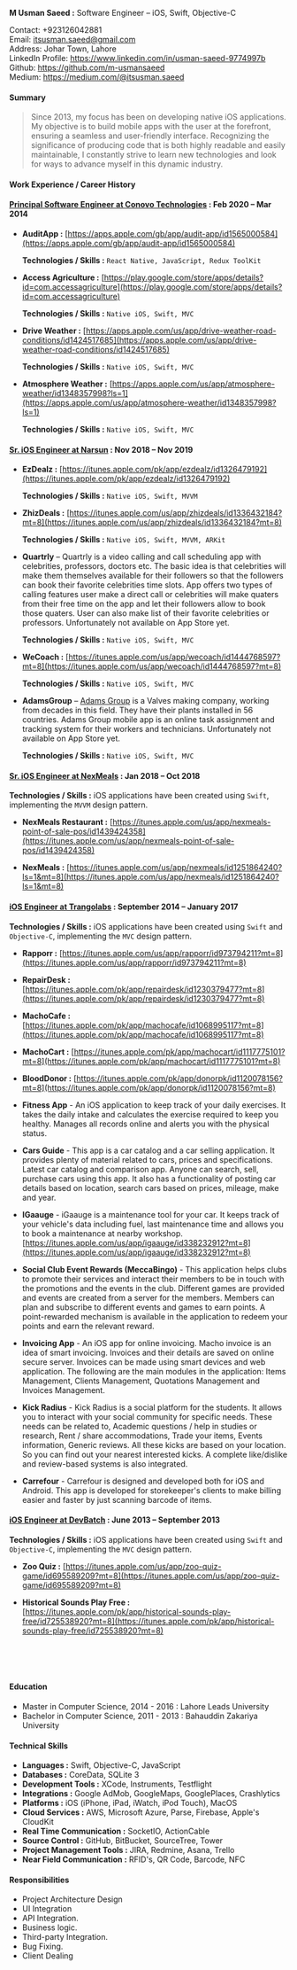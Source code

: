**M Usman Saeed :** Software Engineer – iOS, Swift, Objective-C

Contact: +923126042881  
Email: 
<itsusman.saeed@gmail.com>      
Address: Johar Town, Lahore  
LinkedIn Profile:
<https://www.linkedin.com/in/usman-saeed-9774997b>
<br>
Github:
<https://github.com/m-usmansaeed>
<br>
Medium:
<https://medium.com/@itsusman.saeed>
<br>

#### Summary

> Since 2013, my focus has been on developing native iOS applications. My objective is to build mobile apps with the user at the forefront, ensuring a seamless and user-friendly interface. Recognizing the significance of producing code that is both highly readable and easily maintainable, I constantly strive to learn new technologies and look for ways to advance myself in this dynamic industry.


<!--####Tech Stack
SwiftUI, UIKit, ARKit, AVFoundation, BackgroundTasks, CoreBluetooth, CoreLocation, MapKit, Network, UserNotifications, WebKit, Alamofire, AWSS3, DataCache, IQKeyboardManager, Kingfisher, SVProgressHUD, NotificationCenter, GoogleMaps, GooglePlaces, Stripe, MVC, MVVM, VIPOR.
-->

#### **Work Experience / Career History**
#### [Principal Software Engineer at Conovo Technologies](https://www.google.com/search?client=safari&rls=en&q=conovo+technologies&ie=UTF-8&oe=UTF-8) : Feb 2020 –  Mar 2014

* **AuditApp :** [https://apps.apple.com/gb/app/audit-app/id1565000584](https://apps.apple.com/gb/app/audit-app/id1565000584)

	**Technologies / Skills :** `React Native, JavaScript, Redux ToolKit`
* **Access Agriculture :** [https://play.google.com/store/apps/details?id=com.accessagriculture](https://play.google.com/store/apps/details?id=com.accessagriculture)

	**Technologies / Skills :** `Native iOS, Swift, MVC`
	
* **Drive Weather :** [https://apps.apple.com/us/app/drive-weather-road-conditions/id1424517685](https://apps.apple.com/us/app/drive-weather-road-conditions/id1424517685)

	**Technologies / Skills :** `Native iOS, Swift, MVC`
	
* **Atmosphere Weather :** [https://apps.apple.com/us/app/atmosphere-weather/id1348357998?ls=1](https://apps.apple.com/us/app/atmosphere-weather/id1348357998?ls=1)

	**Technologies / Skills :** `Native iOS, Swift, MVC`


#### [Sr. iOS Engineer at Narsun](https://www.nexmeals.com) : Nov 2018 –  Nov 2019


* **EzDealz :** [https://itunes.apple.com/pk/app/ezdealz/id1326479192](https://itunes.apple.com/pk/app/ezdealz/id1326479192)

	**Technologies / Skills :** `Native iOS, Swift, MVVM`

* **ZhizDeals :** [https://itunes.apple.com/us/app/zhizdeals/id1336432184?mt=8](https://itunes.apple.com/us/app/zhizdeals/id1336432184?mt=8)

	**Technologies / Skills :** `Native iOS, Swift, MVVM, ARKit`


* **Quartrly** – Quartrly is a video calling and call scheduling app with celebrities, professors, doctors etc. The basic idea is that celebrities will make them themselves available for their followers so that the followers can book their favorite celebrities time slots. App offers two types of calling features user make a direct call or celebrities will make quaters from their free time on the app and let their followers allow to book those quaters. User can also make list of their favorite celebrities or professors. Unfortunately not available on App Store yet.

	**Technologies / Skills :** `Native iOS, Swift, MVC`

* **WeCoach :** [https://itunes.apple.com/us/app/wecoach/id1444768597?mt=8](https://itunes.apple.com/us/app/wecoach/id1444768597?mt=8)

	**Technologies / Skills :** `Native iOS, Swift, MVC`

* **AdamsGroup** –  [Adams Group](https://adams-armaturen.de/wp/home) is a Valves making company, working from decades in this field. They have their plants installed in 56 countries. Adams Group mobile app is an online task assignment and tracking system for their workers and technicians. Unfortunately not available on App Store yet.

	**Technologies / Skills :** `Native iOS, Swift, MVC`


#### [Sr. iOS Engineer at NexMeals](https://www.nexmeals.com) : Jan 2018 – Oct 2018
**Technologies / Skills :** iOS applications have been created using `Swift`, implementing the `MVVM` design pattern.

* **NexMeals Restaurant :** [https://itunes.apple.com/us/app/nexmeals-point-of-sale-pos/id1439424358](https://itunes.apple.com/us/app/nexmeals-point-of-sale-pos/id1439424358)


* **NexMeals :** [https://itunes.apple.com/us/app/nexmeals/id1251864240?ls=1&mt=8](https://itunes.apple.com/us/app/nexmeals/id1251864240?ls=1&mt=8)


#### [iOS Engineer at Trangolabs](http://trangolabs.com) : September 2014 – January 2017
**Technologies / Skills :** iOS applications have been created using `Swift` and `Objective-C`, implementing the `MVC` design pattern.

* **Rapporr :** [https://itunes.apple.com/us/app/rapporr/id973794211?mt=8](https://itunes.apple.com/us/app/rapporr/id973794211?mt=8)

* **RepairDesk :** [https://itunes.apple.com/pk/app/repairdesk/id1230379477?mt=8](https://itunes.apple.com/pk/app/repairdesk/id1230379477?mt=8)

* **MachoCafe :** [https://itunes.apple.com/pk/app/machocafe/id1068995117?mt=8](https://itunes.apple.com/pk/app/machocafe/id1068995117?mt=8)

* **MachoCart :** [https://itunes.apple.com/pk/app/machocart/id1117775101?mt=8](https://itunes.apple.com/pk/app/machocart/id1117775101?mt=8)

* **BloodDonor :** [https://itunes.apple.com/pk/app/donorpk/id1120078156?mt=8](https://itunes.apple.com/pk/app/donorpk/id1120078156?mt=8)

* **Fitness App** - An iOS application to keep track of your daily exercises. It takes the daily intake and calculates the exercise required to keep you healthy. Manages all records online and alerts you with the physical status.

* **Cars Guide** - This app is a car catalog and a car selling application. It provides plenty of material related to cars, prices and specifications. Latest car catalog and comparison app. Anyone can search, sell, purchase cars using this app. It also has a functionality of posting car details based on location, search cars based on prices, mileage, make and year.

* **IGaauge** - iGaauge is a maintenance tool for your car. It keeps track of your vehicle's data including fuel, last maintenance time and allows you to book a maintenance at nearby workshop.  
 [https://itunes.apple.com/us/app/igaauge/id338232912?mt=8](https://itunes.apple.com/us/app/igaauge/id338232912?mt=8)

* **Social Club Event Rewards (MeccaBingo)** - This application helps clubs to promote their services and interact their members to be in touch with the promotions and the events in the club.
Different games are provided and events are created from a server for the members. Members can plan and subscribe to different events and games to earn points.
A point-rewarded mechanism is available in the application to redeem your points and earn the relevant reward.

* **Invoicing App** - An iOS app for online invoicing. Macho invoice is an idea of smart invoicing. Invoices
and their details are saved on online secure server. Invoices can be made using smart devices and web application.
The following are the main modules in the application: Items Management, Clients Management, Quotations Management and Invoices Management.
 
* **Kick Radius** - Kick Radius is a social platform for the students. It allows you to interact with your social community for specific needs. These needs can be related to, Academic questions / help in studies or research, Rent / share accommodations, Trade your items, Events information, Generic reviews. All these kicks are based on your location. So you can find out your nearest interested kicks. A complete like/dislike and review-based systems is also integrated.

* **Carrefour** - Carrefour is designed and developed both for iOS and Android. This app is developed for storekeeper's clients to make billing easier and faster by just scanning barcode of items.

#### [iOS Engineer at DevBatch](https://www.devbatch.com) :   June 2013 – September 2013

**Technologies / Skills :** iOS applications have been created using `Swift` and `Objective-C`, implementing the `MVC` design pattern.

* **Zoo Quiz :** [https://itunes.apple.com/us/app/zoo-quiz-game/id695589209?mt=8](https://itunes.apple.com/us/app/zoo-quiz-game/id695589209?mt=8)

* **Historical Sounds Play Free :** [https://itunes.apple.com/pk/app/historical-sounds-play-free/id725538920?mt=8](https://itunes.apple.com/pk/app/historical-sounds-play-free/id725538920?mt=8)

<br>
<br>
<br>

#### **Education**

* Master in Computer Science, 2014 - 2016 : Lahore Leads University
* Bachelor in Computer Science, 2011 - 2013 : Bahauddin Zakariya University

#### **Technical Skills**

* **Languages :** Swift, Objective-C, JavaScript
* **Databases :** CoreData, SQLite 3
* **Development Tools :** XCode, Instruments, Testflight
* **Integrations :** Google AdMob, GoogleMaps, GooglePlaces, Crashlytics
* **Platforms :** iOS (iPhone, iPad, iWatch, iPod Touch), MacOS
* **Cloud Services :** AWS, Microsoft Azure, Parse, Firebase, Apple's CloudKit
* **Real Time Communication :** SocketIO, ActionCable
* **Source Control :** GitHub, BitBucket, SourceTree, Tower
* **Project Management Tools :** JIRA, Redmine, Asana, Trello
* **Near Field Communication :** RFID's, QR Code, Barcode, NFC

#### **Responsibilities**
* Project Architecture Design
* UI Integration
* API Integration.
* Business logic.
* Third-party Integration.
* Bug Fixing.
* Client Dealing
